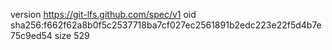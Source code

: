 version https://git-lfs.github.com/spec/v1
oid sha256:f662f62a8b0f5c2537718ba7cf027ec2561891b2edc223e22f5d4b7e75c9ed54
size 529
